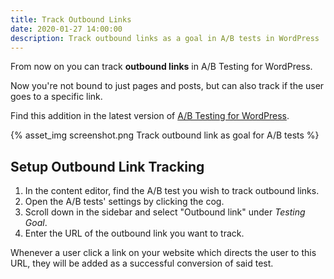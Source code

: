 ```yaml
---
title: Track Outbound Links
date: 2020-01-27 14:00:00
description: Track outbound links as a goal in A/B tests in WordPress
---
```

From now on you can track **outbound links** in A/B Testing for WordPress.

Now you're not bound to just pages and posts, but can also track if the user goes to a specific link.

Find this addition in the latest version of [A/B Testing for WordPress](https://wordpress.org/plugins/ab-testing-for-wp/).

{% asset_img screenshot.png Track outbound link as goal for A/B tests %}

## Setup Outbound Link Tracking 

1. In the content editor, find the A/B test you wish to track outbound links.
2. Open the A/B tests' settings by clicking the cog.
3. Scroll down in the sidebar and select "Outbound link" under _Testing Goal_.
4. Enter the URL of the outbound link you want to track.

Whenever a user click a link on your website which directs the user to this URL, they will be added
as a successful conversion of said test.
